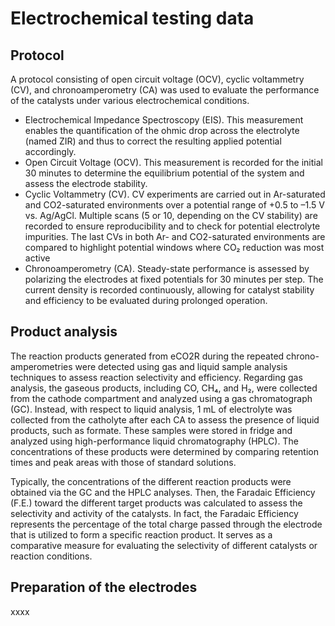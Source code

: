 # Electrochemical testing data

## Protocol

A protocol consisting of open circuit voltage (OCV), cyclic voltammetry (CV), and chronoamperometry (CA) was used to evaluate the performance of the catalysts under various electrochemical conditions.

* Electrochemical Impedance Spectroscopy (EIS). This measurement enables the quantification of the ohmic drop across the electrolyte (named ZIR) and thus to correct the resulting applied potential accordingly.
* Open Circuit Voltage (OCV). This measurement is recorded for the initial 30 minutes to determine the equilibrium potential of the system and assess the electrode stability.
* Cyclic Voltammetry (CV). CV experiments are carried out in Ar-saturated and CO2-saturated environments over a potential range of +0.5 to –1.5 V vs. Ag/AgCl. Multiple scans (5 or 10, depending on the CV stability) are recorded to ensure reproducibility and to check for potential electrolyte impurities. The last CVs in both Ar- and CO2-saturated environments are compared to highlight potential windows where CO₂ reduction was most active
* Chronoamperometry (CA). Steady-state performance is assessed by polarizing the electrodes at fixed potentials for 30 minutes per step. The current density is recorded continuously, allowing for catalyst stability and efficiency to be evaluated during prolonged operation.

## 

## Product analysis

The reaction products generated from eCO2R during the repeated chrono-amperometries were detected using gas and liquid sample analysis techniques to assess reaction selectivity and efficiency. Regarding gas analysis, the gaseous products, including CO, CH₄, and H₂, were collected from the cathode compartment and analyzed using a gas chromatograph (GC). Instead, with respect to liquid analysis, 1 mL of electrolyte was collected from the catholyte after each CA to assess the presence of liquid products, such as formate. These samples were stored in fridge and analyzed using high-performance liquid chromatography (HPLC). The concentrations of these products were determined by comparing retention times and peak areas with those of standard solutions. 

Typically, the concentrations of the different reaction products were obtained via the GC and the HPLC analyses. Then, the Faradaic Efficiency (F.E.) toward the different target products was calculated to assess the selectivity and activity of the catalysts. In fact, the Faradaic Efficiency represents the percentage of the total charge passed through the electrode that is utilized to form a specific reaction product. It serves as a comparative measure for evaluating the selectivity of different catalysts or reaction conditions.



## Preparation of the electrodes

xxxx


